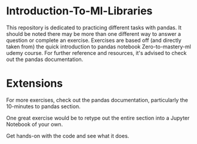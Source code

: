 # Introduction-To-Ml-Libraries
This repository is dedicated to practicing different tasks with pandas. 
It should be noted there may be more than one different way to answer a question or complete an exercise.
Exercises are based off (and directly taken from) the quick introduction to pandas notebook Zero-to-mastery-ml udemy course.
For further reference and resources, it's advised to check out the pandas documentation.

# Extensions
For more exercises, check out the pandas documentation, particularly the 10-minutes to pandas section.

One great exercise would be to retype out the entire section into a Jupyter Notebook of your own.

Get hands-on with the code and see what it does.
